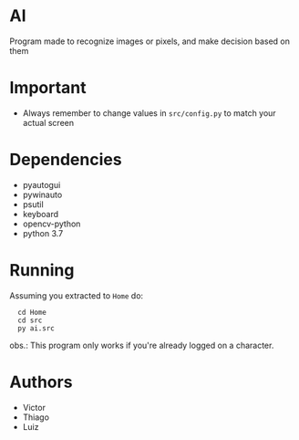# AI
Program made to recognize images or pixels, and make decision based on them

# Important

* Always remember to change values in <code>src/config.py</code> to match your actual screen

# Dependencies

* pyautogui
* pywinauto
* psutil
* keyboard
* opencv-python
* python 3.7

# Running

Assuming you extracted to <code>Home</code> do:

```
  cd Home
  cd src
  py ai.src
```

obs.: This program only works if you're already logged on a character. 

# Authors

* Victor
* Thiago
* Luiz

